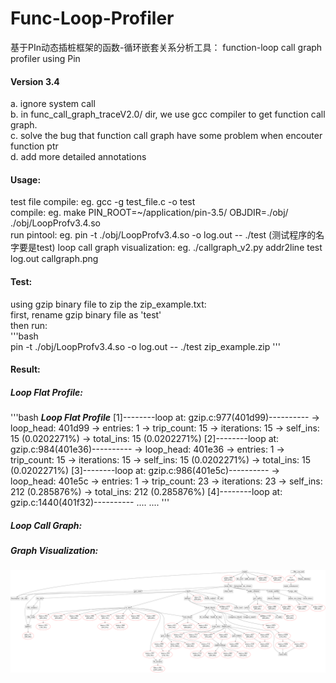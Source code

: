# Func-Loop-Profiler
基于PIn动态插桩框架的函数-循环嵌套关系分析工具： function-loop call graph profiler using Pin

#### Version 3.4     
 a. ignore system call  
 b. in func_call_graph_traceV2.0/ dir, we use gcc compiler to get function call graph.   
 c. solve the bug that function call graph have some problem when encouter function ptr   
 d. add more detailed annotations  



#### Usage:  
 test file compile:   eg.   gcc -g test_file.c -o test   
 compile:             eg.   make PIN_ROOT=~/application/pin-3.5/ OBJDIR=./obj/ ./obj/LoopProfv3.4.so  
 run pintool:         eg.   pin -t ./obj/LoopProfv3.4.so -o log.out -- ./test  (测试程序的名字要是test)
 loop call graph visualization: eg.   ./callgraph_v2.py addr2line test log.out callgraph.png  


#### Test:  
using gzip binary file to zip the zip_example.txt:   
first, rename gzip binary file as 'test'   
then run:  
'''bash  
 pin -t ./obj/LoopProfv3.4.so -o log.out -- ./test zip_example.zip 
'''

 
#### Result:   
##### Loop Flat Profile:  
'''bash
*********Loop Flat Profile*********
[1]--------loop at: gzip.c:977(401d99)----------
-> loop_head: 401d99
-> entries: 1
-> trip_count: 15
-> iterations: 15
-> self_ins: 15 (0.0202271%)
-> total_ins: 15 (0.0202271%)
[2]--------loop at: gzip.c:984(401e36)----------
-> loop_head: 401e36
-> entries: 1
-> trip_count: 15
-> iterations: 15
-> self_ins: 15 (0.0202271%)
-> total_ins: 15 (0.0202271%)
[3]--------loop at: gzip.c:986(401e5c)----------
-> loop_head: 401e5c
-> entries: 1
-> trip_count: 23
-> iterations: 23
-> self_ins: 212 (0.285876%)
-> total_ins: 212 (0.285876%)
[4]--------loop at: gzip.c:1440(401f32)----------
....
....
'''
##### Loop Call Graph:  

##### Graph Visualization:  
![loop call graph](https://github.com/meton-robean/Func-Loop-Profiler/blob/master/callgraph1.png)  

